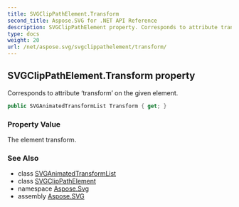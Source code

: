 ```yaml
---
title: SVGClipPathElement.Transform
second_title: Aspose.SVG for .NET API Reference
description: SVGClipPathElement property. Corresponds to attribute transform on the given element
type: docs
weight: 20
url: /net/aspose.svg/svgclippathelement/transform/
---
```

## SVGClipPathElement.Transform property

Corresponds to attribute ‘transform’ on the given element.

```csharp
public SVGAnimatedTransformList Transform { get; }
```

### Property Value

The element transform.

### See Also

* class [SVGAnimatedTransformList](../../../aspose.svg.datatypes/svganimatedtransformlist/)
* class [SVGClipPathElement](../)
* namespace [Aspose.Svg](../../svgclippathelement/)
* assembly [Aspose.SVG](../../../)

